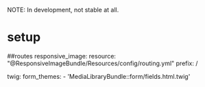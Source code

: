 NOTE: In development, not stable at all.

# setup

##routes
responsive_image:
    resource: "@ResponsiveImageBundle/Resources/config/routing.yml"
    prefix:   /

twig:
    form_themes:
         - 'MediaLibraryBundle::form/fields.html.twig'